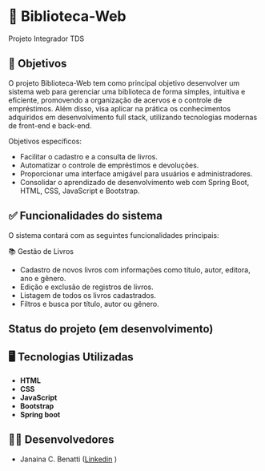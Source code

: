 # 🚀 Biblioteca-Web
Projeto Integrador TDS


## 🎯 Objetivos
O projeto Biblioteca-Web tem como principal objetivo desenvolver um sistema web para gerenciar uma biblioteca de forma simples, intuitiva e eficiente, promovendo a organização de acervos e o controle de empréstimos. Além disso, visa aplicar na prática os conhecimentos adquiridos em desenvolvimento full stack, utilizando tecnologias modernas de front-end e back-end.

Objetivos específicos:
- Facilitar o cadastro e a consulta de livros.
- Automatizar o controle de empréstimos e devoluções.
- Proporcionar uma interface amigável para usuários e administradores.
- Consolidar o aprendizado de desenvolvimento web com Spring Boot, HTML, CSS, JavaScript e Bootstrap.

 
## ✅ Funcionalidades do sistema
O sistema contará com as seguintes funcionalidades principais:

📚 Gestão de Livros
- Cadastro de novos livros com informações como título, autor, editora, ano e gênero.
- Edição e exclusão de registros de livros.
- Listagem de todos os livros cadastrados.
- Filtros e busca por título, autor ou gênero.
  

## Status do projeto (em desenvolvimento)


## 🖥 Tecnologias Utilizadas  
- **HTML**
- **CSS**
- **JavaScript**
- **Bootstrap**
- **Spring boot**


## 👩‍🏫 Desenvolvedores
- Janaina C. Benatti ([Linkedin](https://www.linkedin.com/in/jana%C3%ADna-benatti-ba3079259/) )

 

